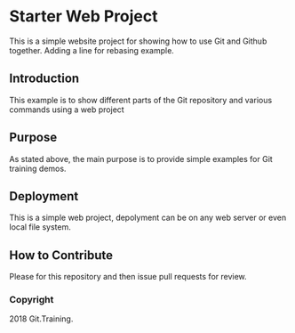 # Starter Web Project

This is a simple website project for showing how to use Git and Github together. 
Adding a line for rebasing example.

## Introduction

This example is to show different parts of the Git repository and various commands using a web project

## Purpose

As stated above, the main purpose is to provide simple examples for Git training demos.

## Deployment

This is a simple web project, depolyment can be on any web server or even local file system.

## How to Contribute

Please for this repository and then issue pull requests for review.

### Copyright

2018 Git.Training.
